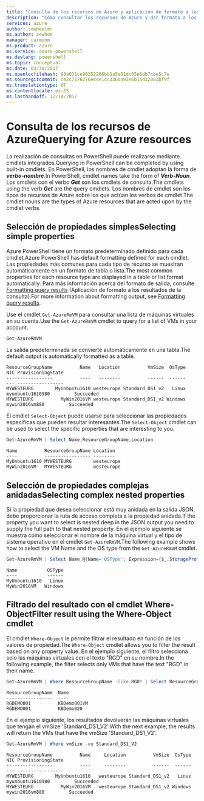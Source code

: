 ```yaml
---
title: "Consulta de los recursos de Azure y aplicación de formato a los resultados | Microsoft Docs"
description: "Cómo consultar los recursos de Azure y dar formato a los resultados."
services: azure
author: sdwheeler
ms.author: sewhee
manager: carmonm
ms.product: azure
ms.service: azure-powershell
ms.devlang: powershell
ms.topic: conceptual
ms.date: 03/30/2017
ms.openlocfilehash: 93a031ce90352286bb1a5e01dc65e6db7cbe5c7e
ms.sourcegitcommit: c42c7176276ec4e1cc3360a93e6b15d32083bf9f
ms.translationtype: HT
ms.contentlocale: es-ES
ms.lasthandoff: 12/14/2017
---
```

# <a name="querying-for-azure-resources"></a><span data-ttu-id="cbc4b-103">Consulta de los recursos de Azure</span><span class="sxs-lookup"><span data-stu-id="cbc4b-103">Querying for Azure resources</span></span>

<span data-ttu-id="cbc4b-104">La realización de consultas en PowerShell puede realizarse mediante cmdlets integrados.</span><span class="sxs-lookup"><span data-stu-id="cbc4b-104">Querying in PowerShell can be completed by using built-in cmdlets.</span></span> <span data-ttu-id="cbc4b-105">En PowerShell, los nombres de cmdlet adoptan la forma de **_verbo-nombre_**.</span><span class="sxs-lookup"><span data-stu-id="cbc4b-105">In PowerShell, cmdlet names take the form of **_Verb-Noun_**.</span></span> <span data-ttu-id="cbc4b-106">Los cmdlets con el verbo **_Get_** son los cmdlets de consulta.</span><span class="sxs-lookup"><span data-stu-id="cbc4b-106">The cmdlets using the verb **_Get_** are the query cmdlets.</span></span> <span data-ttu-id="cbc4b-107">Los nombres de cmdlet son los tipos de recursos de Azure sobre los que actúan los verbos de cmdlet.</span><span class="sxs-lookup"><span data-stu-id="cbc4b-107">The cmdlet nouns are the types of Azure resources that are acted upon by the cmdlet verbs.</span></span>


## <a name="selecting-simple-properties"></a><span data-ttu-id="cbc4b-108">Selección de propiedades simples</span><span class="sxs-lookup"><span data-stu-id="cbc4b-108">Selecting simple properties</span></span>

<span data-ttu-id="cbc4b-109">Azure PowerShell tiene un formato predeterminado definido para cada cmdlet.</span><span class="sxs-lookup"><span data-stu-id="cbc4b-109">Azure PowerShell has default formatting defined for each cmdlet.</span></span> <span data-ttu-id="cbc4b-110">Las propiedades más comunes para cada tipo de recurso se muestran automáticamente en un formato de tabla o lista.</span><span class="sxs-lookup"><span data-stu-id="cbc4b-110">The most common properties for each resource type are displayed in a table or list format automatically.</span></span> <span data-ttu-id="cbc4b-111">Para más información acerca del formato de salida, consulte [Formatting query results](formatting-output.md) (Aplicación de formato a los resultados de la consulta).</span><span class="sxs-lookup"><span data-stu-id="cbc4b-111">For more information about formatting output, see [Formatting query results](formatting-output.md).</span></span>

<span data-ttu-id="cbc4b-112">Use el cmdlet `Get-AzureRmVM` para consultar una lista de máquinas virtuales en su cuenta.</span><span class="sxs-lookup"><span data-stu-id="cbc4b-112">Use the `Get-AzureRmVM` cmdlet to query for a list of VMs in your account.</span></span>

```powershell
Get-AzureRmVM
```

<span data-ttu-id="cbc4b-113">La salida predeterminada se convierte automáticamente en una tabla.</span><span class="sxs-lookup"><span data-stu-id="cbc4b-113">The default output is automatically formatted as a table.</span></span>

```
ResourceGroupName          Name   Location          VmSize  OsType              NIC ProvisioningState
-----------------          ----   --------          ------  ------              --- -----------------
MYWESTEURG        MyUnbuntu1610 westeurope Standard_DS1_v2   Linux myunbuntu1610980         Succeeded
MYWESTEURG          MyWin2016VM westeurope Standard_DS1_v2 Windows   mywin2016vm880         Succeeded
```

<span data-ttu-id="cbc4b-114">El cmdlet `Select-Object` puede usarse para seleccionar las propiedades específicas que pueden resultar interesantes.</span><span class="sxs-lookup"><span data-stu-id="cbc4b-114">The `Select-Object` cmdlet can be used to select the specific properties that are interesting to you.</span></span>

```powershell
Get-AzureRmVM | Select Name,ResourceGroupName,Location
```

```
Name          ResourceGroupName Location
----          ----------------- --------
MyUnbuntu1610 MYWESTEURG        westeurope
MyWin2016VM   MYWESTEURG        westeurope
```

## <a name="selecting-complex-nested-properties"></a><span data-ttu-id="cbc4b-115">Selección de propiedades complejas anidadas</span><span class="sxs-lookup"><span data-stu-id="cbc4b-115">Selecting complex nested properties</span></span>

<span data-ttu-id="cbc4b-116">Si la propiedad que desea seleccionar está muy anidada en la salida JSON, debe proporcionar la ruta de acceso completa a la propiedad anidada.</span><span class="sxs-lookup"><span data-stu-id="cbc4b-116">If the property you want to select is nested deep in the JSON output you need to supply the full path to that nested property.</span></span> <span data-ttu-id="cbc4b-117">En el ejemplo siguiente se muestra cómo seleccionar el nombre de la máquina virtual y el tipo de sistema operativo en el cmdlet `Get-AzureRmVM`.</span><span class="sxs-lookup"><span data-stu-id="cbc4b-117">The following example shows how to select the VM Name and the OS type from the `Get-AzureRmVM` cmdlet.</span></span>

```powershell
Get-AzureRmVM | Select Name,@{Name='OSType'; Expression={$_.StorageProfile.OSDisk.OSType}}
```

```
Name           OSType
----           ------
MyUnbuntu1610   Linux
MyWin2016VM   Windows
```

## <a name="filter-result-using-the-where-object-cmdlet"></a><span data-ttu-id="cbc4b-118">Filtrado del resultado con el cmdlet Where-Object</span><span class="sxs-lookup"><span data-stu-id="cbc4b-118">Filter result using the Where-Object cmdlet</span></span>

<span data-ttu-id="cbc4b-119">El cmdlet `Where-Object` le permite filtrar el resultado en función de los valores de propiedad.</span><span class="sxs-lookup"><span data-stu-id="cbc4b-119">The `Where-Object` cmdlet allows you to filter the result based on any property value.</span></span> <span data-ttu-id="cbc4b-120">En el ejemplo siguiente, el filtro selecciona solo las máquinas virtuales con el texto "RGD" en su nombre.</span><span class="sxs-lookup"><span data-stu-id="cbc4b-120">In the following example, the filter selects only VMs that have the text "RGD" in their name.</span></span>

```powershell
Get-AzureRmVM | Where ResourceGroupName -like RGD* | Select ResourceGroupName,Name
```

```
ResourceGroupName  Name
-----------------  ----
RGDEMO001          KBDemo001VM
RGDEMO001          KBDemo020
```

<span data-ttu-id="cbc4b-121">En el ejemplo siguiente, los resultados devolverán las máquinas virtuales que tengan el vmSize 'Standard_DS1_V2'.</span><span class="sxs-lookup"><span data-stu-id="cbc4b-121">With the next example, the results will return the VMs that have the vmSize 'Standard_DS1_V2'.</span></span>

```powershell
Get-AzureRmVM | Where vmSize -eq Standard_DS1_V2
```

```
ResourceGroupName          Name     Location          VmSize  OsType              NIC ProvisioningState
-----------------          ----     --------          ------  ------              --- -----------------
MYWESTEURG        MyUnbuntu1610   westeurope Standard_DS1_v2   Linux myunbuntu1610980         Succeeded
MYWESTEURG          MyWin2016VM   westeurope Standard_DS1_v2 Windows   mywin2016vm880         Succeeded
```
